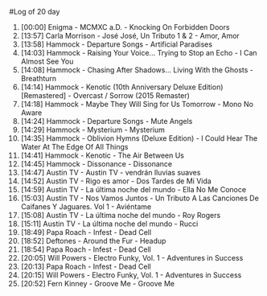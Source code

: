 #Log of 20 day

1. [00:00] Enigma - MCMXC a.D. - Knocking On Forbidden Doors
1. [13:57] Carla Morrison - José José, Un Tributo 1 & 2 - Amor, Amor
1. [13:58] Hammock - Departure Songs - Artificial Paradises
1. [14:03] Hammock - Raising Your Voice... Trying to Stop an Echo - I Can Almost See You
1. [14:08] Hammock - Chasing After Shadows... Living With the Ghosts - Breathturn
1. [14:14] Hammock - Kenotic (10th Anniversary Deluxe Edition) [Remastered] - Overcast / Sorrow (2015 Remaster)
1. [14:18] Hammock - Maybe They Will Sing for Us Tomorrow - Mono No Aware
1. [14:24] Hammock - Departure Songs - Mute Angels
1. [14:29] Hammock - Mysterium - Mysterium
1. [14:35] Hammock - Oblivion Hymns (Deluxe Edition) - I Could Hear The Water At The Edge Of All Things
1. [14:41] Hammock - Kenotic - The Air Between Us
1. [14:45] Hammock - Dissonance - Dissonance
1. [14:47] Austin TV - Austin TV - vendrán lluvias suaves
1. [14:52] Austin TV - Rigo es amor - Dos Tardes de Mi Vida
1. [14:59] Austin TV - La última noche del mundo - Ella No Me Conoce
1. [15:03] Austin TV - Nos Vamos Juntos - Un Tributo A Las Canciones De Caifanes Y Jaguares. Vol 1 - Aviéntame
1. [15:08] Austin TV - La última noche del mundo - Roy Rogers
1. [15:11] Austin TV - La última noche del mundo - Rucci
1. [18:49] Papa Roach - Infest - Dead Cell
1. [18:52] Deftones - Around the Fur - Headup
1. [18:54] Papa Roach - Infest - Dead Cell
1. [20:05] Will Powers - Electro Funky, Vol. 1 - Adventures in Success
1. [20:13] Papa Roach - Infest - Dead Cell
1. [20:15] Will Powers - Electro Funky, Vol. 1 - Adventures in Success
1. [20:52] Fern Kinney - Groove Me - Groove Me
